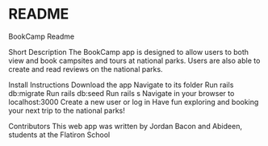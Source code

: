 # README

BookCamp Readme

Short Description
The BookCamp app is designed to allow users to both view and book campsites and tours at national parks. Users are also able to create and read reviews on the national parks. 


Install Instructions
Download the app
Navigate to its folder
Run rails db:migrate
Run rails db:seed
Run rails s
Navigate in your browser to localhost:3000
Create a new user or log in
Have fun exploring and booking your next trip to the national parks! 

Contributors
This web app was written by Jordan Bacon and Abideen, students at the Flatiron School